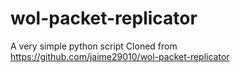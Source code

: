 # wol-packet-replicator

A very simple python script Cloned from <https://github.com/jaime29010/wol-packet-replicator>
